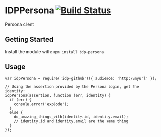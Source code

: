 # IDPPersona [![Build Status](https://secure.travis-ci.org/connrs/node-idp-persona.png?branch=master)](http://travis-ci.org/connrs/node-idp-persona)

Persona client

## Getting Started

Install the module with: `npm install idp-persona`

## Usage

    var idpPersona = require('idp-github')({ audience: 'http://myurl' });

    // Using the assertion provided by the Persona login, get the identity:
    idpPersona(assertion, function (err, identity) {
      if (err) {
        console.error('explode');
      }
      else {
        do_amazing_things_with(identity.id, identity.email);
        // identity.id and identity.email are the same thing
      }
    });
